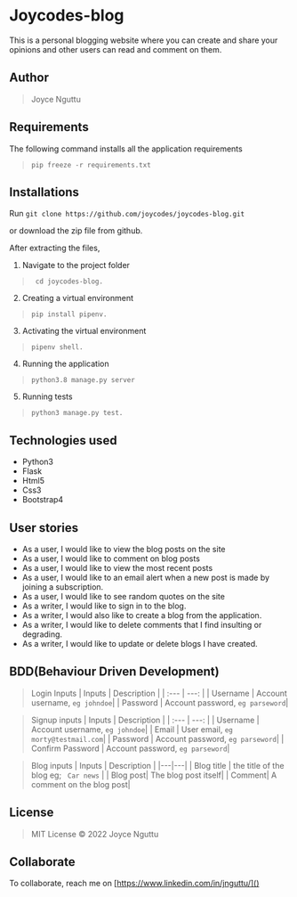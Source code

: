 # Joycodes-blog
This is a personal blogging website where you can create and share your opinions and other users can read and comment on them. 

## Author
> Joyce Nguttu

## Requirements

The following command installs all the application requirements
>``pip freeze -r requirements.txt``

## Installations

Run 
``git clone https://github.com/joycodes/joycodes-blog.git``

or download the zip file from github.

After extracting the files, 

1. Navigate to the project folder
>`` cd joycodes-blog.`` 
2. Creating a virtual environment
>``pip install pipenv.``
3. Activating the virtual environment
>``pipenv shell.``
4. Running the application
>``python3.8 manage.py server``
5. Running tests
 > ``python3 manage.py test.``


## Technologies used
* Python3
* Flask
* Html5
* Css3
* Bootstrap4


## User stories
* As a user, I would like to view the blog posts on the site
* As a user, I would like to comment on blog posts
* As a user, I would like to view the most recent posts
* As a user, I would like to an email alert when a new post is made by joining a subscription.
* As a user, I would like to see random quotes on the site
* As a writer, I would like to sign in to the blog.
* As a writer, I would also like to create a blog from the application.
* As a writer, I would like to delete comments that I find insulting or degrading.
* As a writer, I would like to update or delete blogs I have created.

## BDD(Behaviour Driven Development)
>Login Inputs
| Inputs |  Description |
| :---         |          ---: |
| Username  | Account username, ``eg johndoe``|
| Password  | Account password, ``eg parseword``|

>Signup inputs
| Inputs |  Description |
| :---         |          ---: |
| Username  | Account username, ``eg johndoe``|
| Email  | User email, ``eg morty@testmail.com``|
| Password  | Account password, ``eg parseword``|
| Confirm Password  | Account password, ``eg parseword``|

> Blog inputs
| Inputs | Description  |
|---|---|
|  Blog title | the title of the blog eg; `` Car news``  |
|  Blog post| The blog post itself|
| Comment| A comment on the blog post|



## License
> MIT License &copy; 2022 Joyce Nguttu
## Collaborate
To collaborate, reach me on [https://www.linkedin.com/in/jnguttu/]()